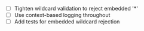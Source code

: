 - [ ] Tighten wildcard validation to reject embedded '*'
- [ ] Use context-based logging throughout
- [ ] Add tests for embedded wildcard rejection
